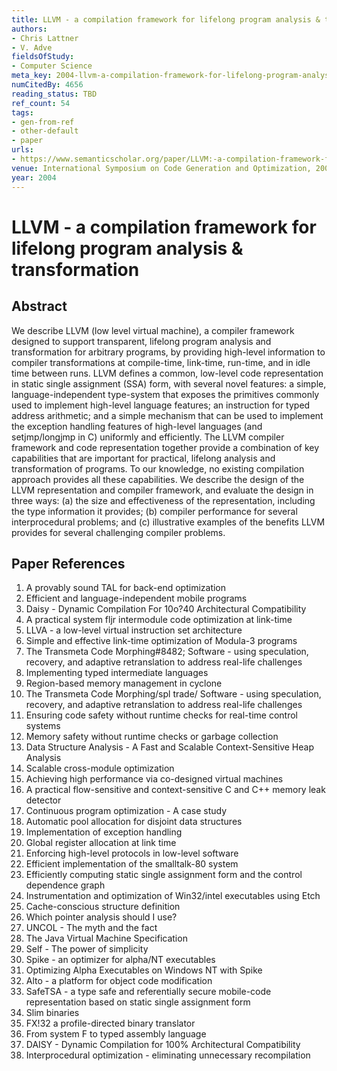```yaml
---
title: LLVM - a compilation framework for lifelong program analysis & transformation
authors:
- Chris Lattner
- V. Adve
fieldsOfStudy:
- Computer Science
meta_key: 2004-llvm-a-compilation-framework-for-lifelong-program-analysis-transformation
numCitedBy: 4656
reading_status: TBD
ref_count: 54
tags:
- gen-from-ref
- other-default
- paper
urls:
- https://www.semanticscholar.org/paper/LLVM:-a-compilation-framework-for-lifelong-program-Lattner-Adve/d755f461dddae76068f401409ba59c85a2436305?sort=total-citations
venue: International Symposium on Code Generation and Optimization, 2004. CGO 2004.
year: 2004
---
```


# LLVM - a compilation framework for lifelong program analysis & transformation

## Abstract

We describe LLVM (low level virtual machine), a compiler framework designed to support transparent, lifelong program analysis and transformation for arbitrary programs, by providing high-level information to compiler transformations at compile-time, link-time, run-time, and in idle time between runs. LLVM defines a common, low-level code representation in static single assignment (SSA) form, with several novel features: a simple, language-independent type-system that exposes the primitives commonly used to implement high-level language features; an instruction for typed address arithmetic; and a simple mechanism that can be used to implement the exception handling features of high-level languages (and setjmp/longjmp in C) uniformly and efficiently. The LLVM compiler framework and code representation together provide a combination of key capabilities that are important for practical, lifelong analysis and transformation of programs. To our knowledge, no existing compilation approach provides all these capabilities. We describe the design of the LLVM representation and compiler framework, and evaluate the design in three ways: (a) the size and effectiveness of the representation, including the type information it provides; (b) compiler performance for several interprocedural problems; and (c) illustrative examples of the benefits LLVM provides for several challenging compiler problems.

## Paper References

1. A provably sound TAL for back-end optimization
2. Efficient and language-independent mobile programs
3. Daisy - Dynamic Compilation For 10o?40 Architectural Compatibility
4. A practical system fljr intermodule code optimization at link-time
5. LLVA - a low-level virtual instruction set architecture
6. Simple and effective link-time optimization of Modula-3 programs
7. The Transmeta Code Morphing#8482; Software - using speculation, recovery, and adaptive retranslation to address real-life challenges
8. Implementing typed intermediate languages
9. Region-based memory management in cyclone
10. The Transmeta Code Morphing/spl trade/ Software - using speculation, recovery, and adaptive retranslation to address real-life challenges
11. Ensuring code safety without runtime checks for real-time control systems
12. Memory safety without runtime checks or garbage collection
13. Data Structure Analysis - A Fast and Scalable Context-Sensitive Heap Analysis
14. Scalable cross-module optimization
15. Achieving high performance via co-designed virtual machines
16. A practical flow-sensitive and context-sensitive C and C++ memory leak detector
17. Continuous program optimization - A case study
18. Automatic pool allocation for disjoint data structures
19. Implementation of exception handling
20. Global register allocation at link time
21. Enforcing high-level protocols in low-level software
22. Efficient implementation of the smalltalk-80 system
23. Efficiently computing static single assignment form and the control dependence graph
24. Instrumentation and optimization of Win32/intel executables using Etch
25. Cache-conscious structure definition
26. Which pointer analysis should I use?
27. UNCOL - The myth and the fact
28. The Java Virtual Machine Specification
29. Self - The power of simplicity
30. Spike - an optimizer for alpha/NT executables
31. Optimizing Alpha Executables on Windows NT with Spike
32. Alto - a platform for object code modification
33. SafeTSA - a type safe and referentially secure mobile-code representation based on static single assignment form
34. Slim binaries
35. FX!32 a profile-directed binary translator
36. From system F to typed assembly language
37. DAISY - Dynamic Compilation for 100% Architectural Compatibility
38. Interprocedural optimization - eliminating unnecessary recompilation
